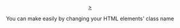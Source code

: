 
<p align="center">
	<a href="" title="">
	</a>
</p>
<br>
<p align="center">
	<a href="" title="">
	>
	</a>
</p>
<p align="center">You can make easily by changing your HTML elements' class name</p>


</p>

<p align="center">
	<a href="https://sites.google.com/s/1zUVZCB54G6bIIXxCOpP_jvt3aeFX66hb/p/1ty_jAOCFS3rsMJWFd-yCkOJRUl9vnWwN/edit">
	</a>
</p>

<br>

<br>
